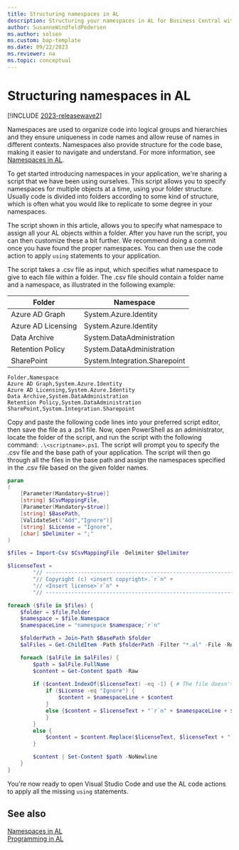 ```yaml
---
title: Structuring namespaces in AL
description: Structuring your namespaces in AL for Business Central with script code example.
author: SusanneWindfeldPedersen
ms.author: solsen
ms.custom: bap-template
ms.date: 09/22/2023
ms.reviewer: na
ms.topic: conceptual
---
```


# Structuring namespaces in AL

[!INCLUDE [2023-releasewave2](../includes/2023-releasewave2.md)]

Namespaces are used to organize code into logical groups and hierarchies and they ensure uniqueness in code names and allow reuse of names in different contexts. Namespaces also provide structure for the code base, making it easier to navigate and understand. For more information, see [Namespaces in AL](devenv-namespaces-overview.md).

To get started introducing namespaces in your application, we're sharing a script that we have been using ourselves. This script allows you to specify namespaces for multiple objects at a time, using your folder structure. Usually code is divided into folders according to some kind of structure, which is often what you would like to replicate to some degree in your namespaces. 

The script shown in this article, allows you to specify what namespace to assign all your AL objects within a folder. After you have run the script, you can then customize these a bit further. We recommend doing a commit once you have found the proper namespaces. You can then use the code action to apply `using` statements to your application.

The script takes a .csv file as input, which specifies what namespace to give to each file within a folder. The .csv file should contain a folder name and a namespace, as illustrated in the following example:

| Folder             | Namespace |
|--------------------|-----------|
| Azure AD Graph     | System.Azure.Identity|
| Azure AD Licensing | System.Azure.Identity |
| Data Archive       | System.DataAdministration |
| Retention Policy   | System.DataAdministration |
| SharePoint         | System.Integration.Sharepoint |

```csv
Folder,Namespace
Azure AD Graph,System.Azure.Identity
Azure AD Licensing,System.Azure.Identity
Data Archive,System.DataAdministration
Retention Policy,System.DataAdministration
SharePoint,System.Integration.Sharepoint
```

Copy and paste the following code lines into your preferred script editor, then save the file as a .ps1 file. Now, open PowerShell as an administrator, locate the folder of the script, and run the script with the following command: `.\<scriptname>.ps1`. The script will prompt you to specify the .csv file and the base path of your application. The script will then go through all the files in the base path and assign the namespaces specified in the .csv file based on the given folder names.

```powershell
param
(
    [Parameter(Mandatory=$true)]
    [string] $CsvMappingFile,
    [Parameter(Mandatory=$true)]
    [string] $BasePath,
    [ValidateSet("Add","Ignore")]
    [string] $License = "Ignore",
    [char] $Delimiter = ";"
)

$files = Import-Csv $CsvMappingFile -Delimiter $Delimiter

$licenseText = 
        "// ------------------------------------------------------------------------------------------------`r`n" +
        "// Copyright (c) <insert copyright>.`r`n" + 
        "// <Insert license>`r`n" + 
        "// ------------------------------------------------------------------------------------------------`r`n"

foreach ($file in $files) {
    $folder = $file.Folder
    $namespace = $file.Namespace
    $namespaceLine = "namespace $namespace;`r`n"

    $folderPath = Join-Path $BasePath $folder
    $alFiles = Get-ChildItem -Path $folderPath -Filter "*.al" -File -Recurse

    foreach ($alFile in $alFiles) {
        $path = $alFile.FullName
        $content = Get-Content $path -Raw
                             
        if ($content.IndexOf($licenseText) -eq -1) { # The file doesn't a contain license statement
            if ($License -eq "Ignore") {
                $content = $namespaceLine + $content
            } 
            else {$content = $licenseText + "`r`n" + $namespaceLine + $content # Add a license statement
            }
        } 
        else {
            $content = $content.Replace($licenseText, $licenseText + "`r`n" + $namespaceLine) # Keep the license and add a namespace
        }

        $content | Set-Content $path -NoNewline
    }
}

```

You're now ready to open Visual Studio Code and use the AL code actions to apply all the missing `using` statements.

## See also

[Namespaces in AL](devenv-namespaces-overview.md)  
[Programming in AL](devenv-programming-in-al.md)  